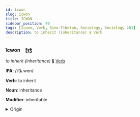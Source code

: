 ```yaml
---
id: îcwon
slug: îcwon
title: ÎCWON
sidebar_position: 70
tags: [îcwon, Verb, Sino-Tibetan, Sociology, Sociology 201]
description: to inherit (inheritance) § Verb
---
```


### îcwon&emsp;<span kind="abugida">ɽ̄ɟʒ̃</span>

*to inherit (inheritance)* **§** [Verb](../../tags/Verb)

**IPA**: /ˈit͡ɕ.wɑn/

**Verb**: to inherit

**Noun**: inheritance

**Modifier**: inheritable

<details>
    <summary>Origin</summary>
    Mandarin 遺傳 yíchuán /ji.ʈʂʰwan/<br/>
    <em>Sino-Tibetan Language Family</em>
</details>